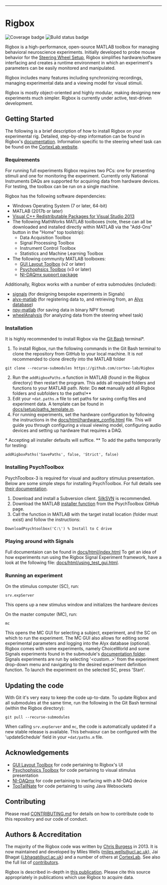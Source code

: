 ----------
# Rigbox
![Coverage badge](https://img.shields.io/endpoint.svg?url=https%3A%2F%2Fgladius.serveo.net%2Fcoverage%2Frigbox%2Fdev)
![Build status badge](https://img.shields.io/endpoint.svg?url=https%3A%2F%2Fgladius.serveo.net%2Fstatus%2Frigbox%2Fdev)

Rigbox is a high-performance, open-source MATLAB toolbox for managing behavioral neuroscience experiments. Initially developed to probe mouse behavior for the [Steering Wheel Setup](https://www.ucl.ac.uk/cortexlab/tools/wheel),  Rigbox simplifies hardware/software interfacing and creates a runtime environment in which an experiment's parameters can be easily monitored and manipulated.

Rigbox includes many features including synchronizing recordings, managing experimental data and a viewing model for visual stimuli.

Rigbox is mostly object-oriented and highly modular, making designing new experiments much simpler. Rigbox is currently under active, test-driven development. 

## Getting Started

The following is a brief description of how to install Rigbox on your experimental rig. Detailed, step-by-step information can be found in Rigbox's [documentation](https://github.com/cortex-lab/Rigbox/tree/master/docs). Information specific to the steering wheel task can be found on the [CortexLab website](https://www.ucl.ac.uk/cortexlab/tools/wheel).

### Requirements

For running full experiments Rigbox requires two PCs: one for presenting stimuli and one for monitoring the experiment.  Currently only National Instruments DAQs are supported for acquiring data from hardware devices.  For testing, the toolbox can be run on a single machine.  

Rigbox has the following software dependencies:
* Windows Operating System (7 or later, 64-bit)
* MATLAB (2017b or later) 
* [Visual C++ Redistributable Packages for Visual Studio 2013](https://www.microsoft.com/en-us/download/details.aspx?id=40784) <for Signals>
* The following MathWorks MATLAB toolboxes (note, these can all be downloaded and installed directly within MATLAB via the "Add-Ons" button in the "Home" top toolstrip):
    * Data Acquisition Toolbox <For using an NI DAQ>
    * Signal Processing Toolbox
    * Instrument Control Toolbox
    * Statistics and Machine Learning Toolbox
* The following community MATLAB toolboxes:
    * [GUI Layout Toolbox](https://uk.mathworks.com/matlabcentral/fileexchange/47982-gui-layout-toolbox) (v2 or later)
    * [Psychophsics Toolbox](http://psychtoolbox.org/download.html) (v3 or later)
    * [NI-DAQmx support package](https://uk.mathworks.com/hardware-support/nidaqmx.html) <For using an NI DAQ>      

Additionally, Rigbox works with a number of extra submodules (included):
* [signals](https://github.com/cortex-lab/signals) (for designing bespoke experiments in Signals)
* [alyx-matlab](https://github.com/cortex-lab/alyx-matlab) (for registering data to, and retrieving from, an [Alyx database](https://alyx.readthedocs.io/en/latest/))
* [npy-matlab](https://github.com/kwikteam/npy-matlab) (for saving data in binary NPY format)
* [wheelAnalysis](https://github.com/cortex-lab/wheelAnalysis) (for analyzing data from the steering wheel task) 

### Installation

It is highly recommended to install Rigbox via the [Git Bash](https://git-scm.com/download/win) terminal*. 

1. To install Rigbox, run the following commands in the Git Bash terminal to clone the repository from GitHub to your local machine.  It is *not* recommended to clone directly into the MATLAB folder
```
git clone --recurse-submodules https://github.com/cortex-lab/Rigbox
```
2. Run the `addRigboxPaths.m` function in MATLAB (found in the Rigbox directory) then restart the program.  This adds all required folders and functions to your MATLAB path.  *Note*: Do __not__ manually add all Rigbox folders and subfolders to the paths!**
3. Edit your `+dat.paths.m` file to set paths for saving config files and experiment data.  A template can be found in  [docs/setup/paths_template.m](https://github.com/cortex-lab/Rigbox/blob/master/docs/setup/paths_template.m).
4. For running experiments, set the hardware configuration by following the instructions in the [docs/html/hardware_config.html](https://github.com/cortex-lab/Rigbox/blob/master/docs/setup/hardware_config.m) file.  This will guide you through configuring a visual viewing model, configuring audio devices and setting up hardware that requires a DAQ. 

\* Accepting all installer defaults will suffice. 
** To add the paths temporarily for testing:
```
addRigboxPaths('SavePaths', false, 'Strict', false)
```

### Installing PsychToolbox

PsychToolbox-3 is required for visual and auditory stimulus presentation.  Below are some simple steps for installing PsychToolbox.  For full details see [their documentation](http://psychtoolbox.org/download.html#Windows).

1. Download and install a Subversion client.  [SilkSVN](https://sliksvn.com/download/) is recommended.
2. Download the MATLAB [installer function](https://raw.githubusercontent.com/Psychtoolbox-3/Psychtoolbox-3/master/Psychtoolbox/DownloadPsychtoolbox.m) from the PsychToolbox GitHub page.
3. Call the function in MATLAB with the target install location (folder must exist) and follow the instructions:
```
DownloadPsychtoolbox('C:\') % Install to C drive
```

### Playing around with Signals
Full documentaion can be found in [docs/html/index.html](https://github.com/cortex-lab/tree/master/docs/index.m)
To get an idea of how experiments run using the Rigbox Signal Experiment framework, have a look at the following file: [docs/html/using_test_gui.html](https://github.com/cortex-lab/signals/tree/master/docs/using_test_gui.m).

### Running an experiment

On the stimulus computer (SC), run:
```
srv.expServer
```
This opens up a new stimulus window and initializes the hardware devices

On the master computer (MC), run:
```
mc
```

This opens the MC GUI for selecting a subject, experiment, and the SC on which to run the experiment. The MC GUI also allows for editing some experimental parameters and logging into the Alyx database (optional). Rigbox comes with some experiments, namely ChoiceWorld and some Signals experiments found in the submodule's [documentation folder](https://github.com/cortex-lab/signals/tree/master/docs).  Signals experiments are run by selecting '<custom..>' from the experiment drop-down menu and navigating to the desired experiment definition function.  To launch the experiment on the selected SC, press 'Start'.

## Updating the code
With Git it's very easy to keep the code up-to-date.  To update Rigbox and all submodules at the same time, run the following in the Git Bash terminal (within the Rigbox directory):
```
git pull --recurse-submodules
```

When calling `srv.expServer` and `mc`, the code is automatically updated if a new stable release is available.  This behvaiour can be configured with the 'updateSchedule' field in your `+dat/paths.m` file.

## Acknowledgements

* [GUI Layout Toolbox](https://uk.mathworks.com/matlabcentral/fileexchange/47982-gui-layout-toolbox) for code pertaining to Rigbox's UI
* [Psychophsics Toolbox](http://psychtoolbox.org) for code pertaining to visual stimulus presentation
* [NI-DAQmx](https://uk.mathworks.com/hardware-support/nidaqmx.html) for code pertaining to inerfacing with a NI-DAQ device
* [TooTallNate](https://github.com/TooTallNate/Java-WebSocket) for code pertaining to using Java Websockets

## Contributing

Please read [CONTRIBUTING.md](https://github.com/cortex-lab/Rigbox/blob/dev/CONTRIBUTING.md) for details on how to contribute code to this repository and our code of conduct.

## Authors & Accreditation

The majority of the Rigbox code was written by [Chris Burgess](https://github.com/dendritic/) in 2013. It is now maintained and developed by Miles Wells (miles.wells@ucl.ac.uk), Jai Bhagat (j.bhagat@ucl.ac.uk) and a number of others at [CortexLab](https://www.ucl.ac.uk/cortexlab). See also the full list of [contributors](https://github.com/cortex-lab/Rigbox/graphs/contributors).

Rigbox is described in-depth in [this publication](https://www.biorxiv.org/content/10.1101/672204v1). Please cite this source appropriately in publications which use Rigbox to acquire data.
